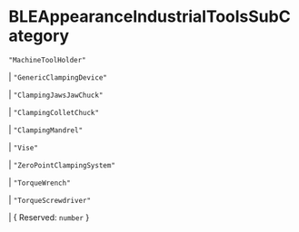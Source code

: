# **BLEAppearanceIndustrialToolsSubCategory**
`"MachineToolHolder"`

|  `"GenericClampingDevice"`

|  `"ClampingJawsJawChuck"`

|  `"ClampingColletChuck"`

|  `"ClampingMandrel"`

|  `"Vise"`

|  `"ZeroPointClampingSystem"`

|  `"TorqueWrench"`

|  `"TorqueScrewdriver"`

|  {
  Reserved: `number`
}